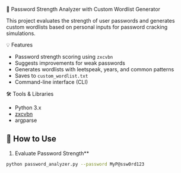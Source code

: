 🔐 Password Strength Analyzer with Custom Wordlist Generator

This project evaluates the strength of user passwords and generates custom wordlists based on personal inputs for password cracking simulations.

💡 Features
- Password strength scoring using `zxcvbn`
- Suggests improvements for weak passwords
- Generates wordlists with leetspeak, years, and common patterns
- Saves to `custom_wordlist.txt`
- Command-line interface (CLI)

 🛠 Tools & Libraries
- Python 3.x
- [zxcvbn](https://github.com/dropbox/zxcvbn)
- argparse

## 🚀 How to Use

1. Evaluate Password Strength**
```bash
python password_analyzer.py --password MyP@ssw0rd123
